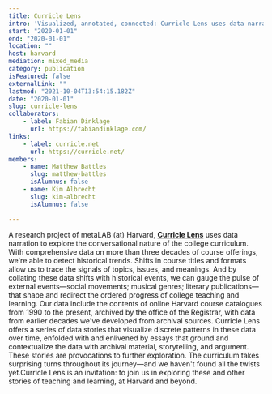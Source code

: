 ```yaml
---
title: Curricle Lens
intro: 'Visualized, annotated, connected: Curricle Lens uses data narratives to explore the historical nature of the college curriculum, leveraging data and design in a post-disciplinary era.'
start: "2020-01-01"
end: "2020-01-01"
location: ""
host: harvard
mediation: mixed_media
category: publication
isFeatured: false
externalLink: ""
lastmod: "2021-10-04T13:54:15.182Z"
date: "2020-01-01"
slug: curricle-lens
collaborators:
    - label: Fabian Dinklage
      url: https://fabiandinklage.com/
links:
    - label: curricle.net
      url: https://curricle.net/
members:
    - name: Matthew Battles
      slug: matthew-battles
      isAlumnus: false
    - name: Kim Albrecht
      slug: kim-albrecht
      isAlumnus: false

---
```

A research project of metaLAB (at) Harvard, **[C​urricle Lens​](https://curricle.net/)** uses data narration to explore the conversational nature of the college curriculum. With comprehensive data on more than three decades of course offerings, we're able to detect historical trends. Shifts in course titles and formats allow us to trace the signals of topics, issues, and meanings. And by collating these data shifts with historical events, we can gauge the pulse of external events—social movements; musical genres; literary publications—that shape and redirect the ordered progress of college teaching and learning. Our data include the contents of online Harvard course catalogues from 1990 to the present, archived by the office of the Registrar, with data from earlier decades we've developed from archival sources. C​urricle Lens​ offers a series of data stories that visualize discrete patterns in these data over time, enfolded with and enlivened by essays that ground and contextualize the data with archival material, storytelling, and argument. These stories are provocations to further exploration. The curriculum takes surprising turns throughout its journey—and we haven't found all the twists yet. ​Curricle Lens ​is an invitation: to join us in exploring these and other stories of teaching and learning, at Harvard and beyond.